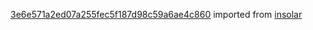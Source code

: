 [3e6e571a2ed07a255fec5f187d98c59a6ae4c860](https://github.com/insolar/insolar/commit/3e6e571a2ed07a255fec5f187d98c59a6ae4c860) imported from [insolar](https://github.com/insolar/insolar)
